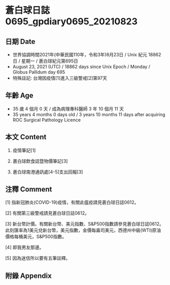 [_metadata_:encoding]: - "utf-8"
[_metadata_:language]: - "zh-Hant-TW"
[_metadata_:fileformat]: - "markdown"
[_metadata_:MIME_type]: - "text/plain"
[_metadata_:markdown_version]: - "commonmark version 0.29"
[_metadata_:markdown_spec]: - "https://spec.commonmark.org/0.29/"

# 蒼白球日誌0695_gpdiary0695_20210823 #

## 日期 Date ##

* 世界協調時間2021年(中華民國110年，令和3年)8月23日 / Unix 紀元 18862 日 / 星期一 / 蒼白球紀元第695日
* August 23, 2021 (UTC) / 18862 days since Unix Epoch / Monday / Globus Pallidum day 695
* 特殊註記: 台灣因疫情[1]進入三級警戒[2]第97天

## 年齡 Age ##

* 35 歲 4 個月 0 天 / 成為病理專科醫師 3 年 10 個月 11 天
* 35 years 4 months 0 days old / 3 years 10 months 11 days after acquiring ROC Surgical Pathology Licence

## 本文 Content ##

1. 疫情筆記[1]

    
2. 蒼白球飲食誌暨物價筆記[3]

    
3. 蒼白球南港通訊處[4-5]支出回報[3]

    

## 注釋 Comment ##

[1] 指新冠肺炎(COVID-19)疫情，有關此瘟疫請見蒼白球日誌0612。


[2] 有關第三級警戒請見蒼白球日誌0612。


[3] 新台幣計價。有關新台幣、美元指數、S&P500指數請參見蒼白球日誌0612。此刻匯率為1美元兌新台幣，美元指數，金價每盎司美元，西德州中級(WTI)原油價格每桶美元，S&P500指數。


[4] 即我男友那邊。


[5] 因為迷信所以要有五筆註釋。



## 附錄 Appendix ##

